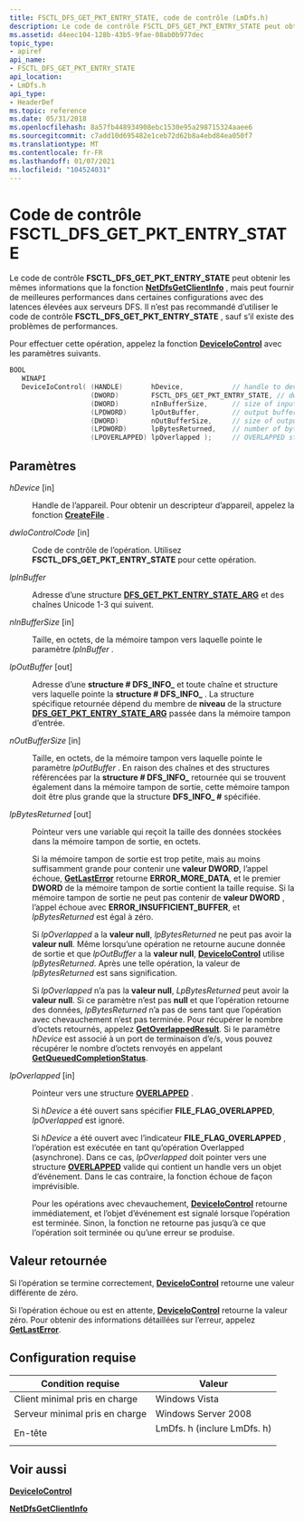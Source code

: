 ```yaml
---
title: FSCTL_DFS_GET_PKT_ENTRY_STATE, code de contrôle (LmDfs.h)
description: Le code de contrôle FSCTL_DFS_GET_PKT_ENTRY_STATE peut obtenir les mêmes informations que la fonction NetDfsGetClientInfo, mais peut fournir de meilleures performances dans certaines configurations avec des latences élevées aux serveurs DFS.
ms.assetid: d4eec104-128b-43b5-9fae-08ab0b977dec
topic_type:
- apiref
api_name:
- FSCTL_DFS_GET_PKT_ENTRY_STATE
api_location:
- LmDfs.h
api_type:
- HeaderDef
ms.topic: reference
ms.date: 05/31/2018
ms.openlocfilehash: 8a57fb448934908ebc1530e95a298715324aaee6
ms.sourcegitcommit: c7add10d695482e1ceb72d62b8a4ebd84ea050f7
ms.translationtype: MT
ms.contentlocale: fr-FR
ms.lasthandoff: 01/07/2021
ms.locfileid: "104524031"
---
```

# <a name="fsctl_dfs_get_pkt_entry_state-control-code"></a>Code de contrôle FSCTL_DFS_GET_PKT_ENTRY_STATE

Le code de contrôle **FSCTL_DFS_GET_PKT_ENTRY_STATE** peut obtenir les mêmes informations que la fonction [**NetDfsGetClientInfo**](/windows/desktop/api/lmdfs/nf-lmdfs-netdfsgetclientinfo) , mais peut fournir de meilleures performances dans certaines configurations avec des latences élevées aux serveurs DFS. Il n’est pas recommandé d’utiliser le code de contrôle **FSCTL_DFS_GET_PKT_ENTRY_STATE** , sauf s’il existe des problèmes de performances.

Pour effectuer cette opération, appelez la fonction [**DeviceIoControl**](/windows/desktop/api/ioapiset/nf-ioapiset-deviceiocontrol) avec les paramètres suivants.

```C++
BOOL 
   WINAPI 
   DeviceIoControl( (HANDLE)       hDevice,            // handle to device
                    (DWORD)        FSCTL_DFS_GET_PKT_ENTRY_STATE, // dwIoControlCode(LPDWORD)      lpInBuffer,         // input buffer
                    (DWORD)        nInBufferSize,      // size of input buffer
                    (LPDWORD)      lpOutBuffer,        // output buffer
                    (DWORD)        nOutBufferSize,     // size of output buffer
                    (LPDWORD)      lpBytesReturned,    // number of bytes returned
                    (LPOVERLAPPED) lpOverlapped );     // OVERLAPPED structure
```

## <a name="parameters"></a>Paramètres

<dl> <dt>

*hDevice* [in]
</dt> <dd>

Handle de l’appareil. Pour obtenir un descripteur d’appareil, appelez la fonction [**CreateFile**](/windows/desktop/api/fileapi/nf-fileapi-createfilea) .

</dd> <dt>

*dwIoControlCode* [in]
</dt> <dd>

Code de contrôle de l’opération. Utilisez **FSCTL_DFS_GET_PKT_ENTRY_STATE** pour cette opération.

</dd> <dt>

*lpInBuffer* 
</dt> <dd>

Adresse d’une structure [**DFS_GET_PKT_ENTRY_STATE_ARG**](/windows/win32/api/lmdfs/ns-lmdfs-dfs_get_pkt_entry_state_arg) et des chaînes Unicode 1-3 qui suivent.

</dd> <dt>

*nInBufferSize* [in]
</dt> <dd>

Taille, en octets, de la mémoire tampon vers laquelle pointe le paramètre *lpInBuffer* .

</dd> <dt>

*lpOutBuffer* [out]
</dt> <dd>

Adresse d’une **structure \# DFS_INFO_** et toute chaîne et structure vers laquelle pointe la **structure \# DFS_INFO_** . La structure spécifique retournée dépend du membre de **niveau** de la structure [**DFS_GET_PKT_ENTRY_STATE_ARG**](/windows/win32/api/lmdfs/ns-lmdfs-dfs_get_pkt_entry_state_arg) passée dans la mémoire tampon d’entrée.

</dd> <dt>

*nOutBufferSize* [in]
</dt> <dd>

Taille, en octets, de la mémoire tampon vers laquelle pointe le paramètre *lpOutBuffer* . En raison des chaînes et des structures référencées par la **structure \# DFS_INFO_** retournée qui se trouvent également dans la mémoire tampon de sortie, cette mémoire tampon doit être plus grande que la structure **DFS_INFO_ \#** spécifiée.

</dd> <dt>

*lpBytesReturned* [out]
</dt> <dd>

Pointeur vers une variable qui reçoit la taille des données stockées dans la mémoire tampon de sortie, en octets.

Si la mémoire tampon de sortie est trop petite, mais au moins suffisamment grande pour contenir une **valeur DWORD**, l’appel échoue, [**GetLastError**](/windows/win32/api/errhandlingapi/nf-errhandlingapi-getlasterror) retourne **ERROR_MORE_DATA**, et le premier **DWORD** de la mémoire tampon de sortie contient la taille requise. Si la mémoire tampon de sortie ne peut pas contenir de **valeur DWORD** , l’appel échoue avec **ERROR_INSUFFICIENT_BUFFER**, et *lpBytesReturned* est égal à zéro.

Si *lpOverlapped* a la **valeur null**, *lpBytesReturned* ne peut pas avoir la **valeur null**. Même lorsqu’une opération ne retourne aucune donnée de sortie et que *lpOutBuffer* a la **valeur null**, [**DeviceIoControl**](/windows/desktop/api/ioapiset/nf-ioapiset-deviceiocontrol) utilise *lpBytesReturned*. Après une telle opération, la valeur de *lpBytesReturned* est sans signification.

Si *lpOverlapped* n’a pas la **valeur null**, *LpBytesReturned* peut avoir la **valeur null**. Si ce paramètre n’est pas **null** et que l’opération retourne des données, *lpBytesReturned* n’a pas de sens tant que l’opération avec chevauchement n’est pas terminée. Pour récupérer le nombre d’octets retournés, appelez [**GetOverlappedResult**](/windows/desktop/api/ioapiset/nf-ioapiset-getoverlappedresult). Si le paramètre *hDevice* est associé à un port de terminaison d’e/s, vous pouvez récupérer le nombre d’octets renvoyés en appelant [**GetQueuedCompletionStatus**](/windows/win32/api/ioapiset/nf-ioapiset-getqueuedcompletionstatus).

</dd> <dt>

*lpOverlapped* [in]
</dt> <dd>

Pointeur vers une structure [**OVERLAPPED**](/windows/win32/api/minwinbase/ns-minwinbase-overlapped) .

Si *hDevice* a été ouvert sans spécifier **FILE_FLAG_OVERLAPPED**, *lpOverlapped* est ignoré.

Si *hDevice* a été ouvert avec l’indicateur **FILE_FLAG_OVERLAPPED** , l’opération est exécutée en tant qu’opération Overlapped (asynchrone). Dans ce cas, *lpOverlapped* doit pointer vers une structure [**OVERLAPPED**](/windows/desktop/api/minwinbase/ns-minwinbase-overlapped) valide qui contient un handle vers un objet d’événement. Dans le cas contraire, la fonction échoue de façon imprévisible.

Pour les opérations avec chevauchement, [**DeviceIoControl**](/windows/win32/api/ioapiset/nf-ioapiset-deviceiocontrol) retourne immédiatement, et l’objet d’événement est signalé lorsque l’opération est terminée. Sinon, la fonction ne retourne pas jusqu’à ce que l’opération soit terminée ou qu’une erreur se produise.

</dd> </dl>

## <a name="return-value"></a>Valeur retournée

Si l’opération se termine correctement, [**DeviceIoControl**](/windows/desktop/api/ioapiset/nf-ioapiset-deviceiocontrol) retourne une valeur différente de zéro.

Si l’opération échoue ou est en attente, [**DeviceIoControl**](/windows/desktop/api/ioapiset/nf-ioapiset-deviceiocontrol) retourne la valeur zéro. Pour obtenir des informations détaillées sur l’erreur, appelez [**GetLastError**](/windows/win32/api/errhandlingapi/nf-errhandlingapi-getlasterror).

## <a name="requirements"></a>Configuration requise

| Condition requise | Valeur |
|-------------------------------------|------------------------------------------------------------------------------------------------------|
| Client minimal pris en charge<br/> | Windows Vista<br/>                                                                             |
| Serveur minimal pris en charge<br/> | Windows Server 2008<br/>                                                                       |
| En-tête<br/>                   | <dl> <dt>LmDfs. h (inclure LmDfs. h)</dt> </dl> |

## <a name="see-also"></a>Voir aussi

<dl> <dt>

[**DeviceIoControl**](/windows/desktop/api/ioapiset/nf-ioapiset-deviceiocontrol)
</dt> <dt>

[**NetDfsGetClientInfo**](/windows/desktop/api/lmdfs/nf-lmdfs-netdfsgetclientinfo)
</dt> </dl>
